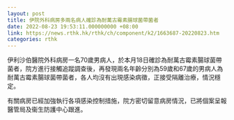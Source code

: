 ```yaml
---
layout: post
title: 伊院外科病房多兩名病人確診為耐萬古霉素腸球菌帶菌者
date: 2022-08-23 19:53:11.000000000 +08:00
link: https://news.rthk.hk/rthk/ch/component/k2/1663687-20220823.htm
categories: rthk
---
```


伊利沙伯醫院外科病房一名70歲男病人，於本月18日確診為耐萬古霉素腸球菌帶菌者，院方進行接觸追蹤調查後，再發現兩名年齡分別為59歲和67歲的男病人為耐萬古霉素腸球菌帶菌者，各人均沒有出現感染病徵，正接受隔離治療，情況穩定。

有關病房已經加強執行各項感染控制措施，院方密切留意病房情況，已將個案呈報醫管局及衞生防護中心跟進。
